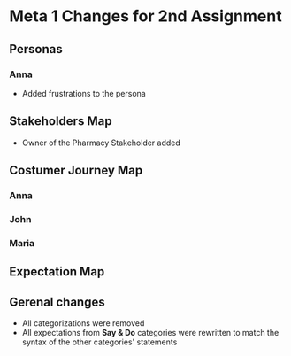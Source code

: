 # Meta 1 Changes for 2nd Assignment

## Personas
### Anna
- Added frustrations to the persona

## Stakeholders Map
- Owner of the Pharmacy Stakeholder added

## Costumer Journey Map
### Anna
### John
### Maria

## Expectation Map
## Gerenal changes
- All categorizations were removed
- All expectations from **Say & Do** categories were rewritten to match the syntax of the other categories' statements


